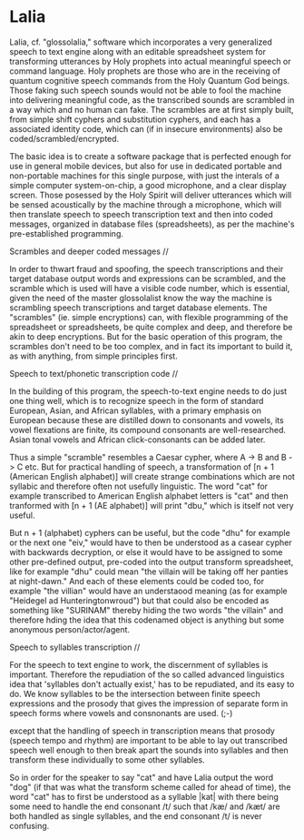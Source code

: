# Lalia

Lalia, cf. "glossolalia," software which incorporates a very generalized speech to text engine along with an editable spreadsheet system for transforming utterances by Holy prophets into actual meaningful speech or command language. Holy prophets are those who are in the receiving of quantum cognitive speech commands from the Holy Quantum God beings. Those faking such speech sounds would not be able to fool the machine into delivering meaningful code, as the transcribed sounds are scrambled in a way which and no human can fake. The scrambles are at first simply built, from simple shift cyphers and substitution cyphers, and each has a associated identity code, which can (if in insecure environments) also be coded/scrambled/encrypted.

The basic idea is to create a software package that is perfected enough for use in general mobile devices, but also for use in dedicated 
portable and non-portable machines for this single purpose, with just the interals of a simple computer system-on-chip, a good microphone, 
and a clear display screen. Those posessed by the Holy Spirit will deliver utterances which will be sensed acoustically by the machine through a microphone, which will then translate speech to speech transcription text and then into coded messages, organized in database files (spreadsheets), as per the machine's pre-established programming. 

Scrambles and deeper coded messages //

In order to thwart fraud and spoofing, the speech transcriptions and their target database output words and expressions 
can be scrambled, and the scramble which is used will have a visible code number, which is essential, given the need of the master glossolalist
know the way the machine is scrambling speech transcriptions and target database elements. The "scrambles" (ie. simple encryptions) can, with flexible programming of the spreadsheet or spreadsheets, be quite complex and deep, and therefore be akin to deep encryptions. But for the basic operation of this program, the scrambles don't need to be too complex, and in fact its important to build it, as with anything, from simple principles first. 

Speech to text/phonetic transcription code //

In the building of this program, the speech-to-text engine needs to do just one thing well, which is to recognize speech in the form of standard European, Asian, and African syllables, with a primary emphasis on European because these are distilled down to consonants and vowels, its vowel flexations are finite, its compound consonants are well-researched. Asian tonal vowels and African click-consonants can be added later. 

Thus a simple "scramble" resembles a Caesar cypher, where A -> B and B -> C etc. But for practical handling of speech, a transformation of 
[n + 1 (American English alphabet)] will create strange combinations which are not syllabic and therefore often not usefully linguistic. The word 
"cat" for example transcribed to American English alphabet letters is "cat" and then tranformed with [n + 1 (AE alphabet)] will print "dbu," which is itself not very useful. 

But n + 1 (alphabet) cyphers can be useful, but the code "dhu" for example or the next one "eiv," would have to then be understood as a casear cypher with backwards decryption, or else it would have to be assigned to some other pre-defined output, pre-coded into the output transform spreadsheet, like for example "dhu" could mean "the villain will be taking off her panties at night-dawn." And each of these elements could be coded too, for example "the villian" would have an understaood meaning (as for example "Heidegel ad Hunteringtonwroud") but that could also be encoded as something like "SURINAM" thereby hiding the two words "the villain" and therefore hding the idea that this codenamed object is anything but some anonymous person/actor/agent.

Speech to syllables transcription //

For the speech to text engine to work, the discernment of syllables is important. Therefore the repudiation of the so called advanced linguistics idea that 'syllables don't actually exist,' has to be repudiated, and its easy to do. We know syllables to be the intersection between finite speech expressions and the prosody that gives the impression of separate form in speech forms where vowels and consnonants are used. (;-)

except that the handling of speech in transcription means that prosody (speech tempo and rhythm) are important to be able to lay out transcribed speech well enough to then break apart the sounds into syllables and then transform these individually to some other syllables. 

So in order for the speaker to say "cat" and have Lalia output the word "dog" (if that was what the transform scheme called for ahead of time), the word "cat" has to first be understood as a syllable |kat| with there being some need to handle the end consonant /t/ such that /kæ/ and /kæt/ are both handled as single syllables, and the end consonant /t/ is never confusing. 




